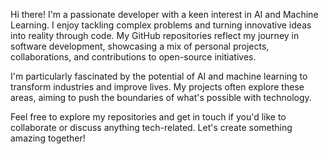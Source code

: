 Hi there! I'm a passionate developer with a keen interest in AI and Machine Learning. I enjoy tackling complex problems and turning innovative ideas into reality through code. My GitHub repositories reflect my journey in software development, showcasing a mix of personal projects, collaborations, and contributions to open-source initiatives.

I'm particularly fascinated by the potential of AI and machine learning to transform industries and improve lives. My projects often explore these areas, aiming to push the boundaries of what's possible with technology.

Feel free to explore my repositories and get in touch if you'd like to collaborate or discuss anything tech-related. Let's create something amazing together!
<!---
AB-HANAN/AB-HANAN is a ✨ special ✨ repository because its `README.md` (this file) appears on your GitHub profile.
You can click the Preview link to take a look at your changes.
--->
